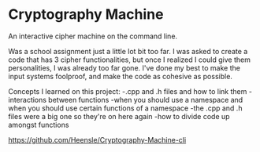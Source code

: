 Cryptography Machine
====================

An interactive cipher machine on the command line.

Was a school assignment just a little lot bit too far. I was asked to create a code that has 3 cipher functionalities, but once I realized I could give them personalities, I was already too far gone. I've done my best to make the input systems foolproof, and make the code as cohesive as possible. 

Concepts I learned on this project:
  -.cpp and .h files and how to link them
  -interactions between functions
  -when you should use a namespace and when you should use certain functions of a namespace
  -the .cpp and .h files were a big one so they're on here again
  -how to divide code up amongst functions

  https://github.com/Heensle/Cryptography-Machine-cli